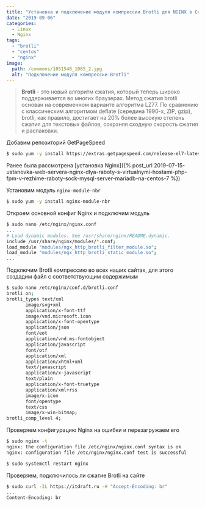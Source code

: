 ```yaml
---
title: "Установка и подключение модуля компрессии Brotli для NGINX в Centos 7"
date: "2019-09-06"
categories: 
  - Linux
  - Nginx
tags: 
  - "brotli"
  - "centos"
  - "nginx"
image:
  path: /commons/1051548_1085_2.jpg
  alt: "Подключение модуля компрессии Brotli"
---
```


> **Brotli** - это новый алгоритм сжатия, который теперь широко поддерживается во многих браузерах. Метод сжатия brotli основан на современном варианте алгоритма LZ77. 
> По сравнению с классическим алгоритмом deflate (середина 1990-х, ZIP, gzip), brotli, как правило, достигает на 20% более высокую степень сжатия для текстовых файлов, сохраняя сходную скорость сжатия и распаковки.

Добавим репозиторий GetPageSpeed

```sh
$ sudo yum -y install https://extras.getpagespeed.com/release-el7-latest.rpm
```

Ранее была рассмотрена [установка Nginx]({% post_url 2019-07-15-ustanovka-web-servera-nginx-dlya-raboty-s-virtualnymi-hostami-php-fpm-v-rezhime-raboty-sock-mysql-server-mariadb-na-centos-7 %})

Установим модуль `nginx-module-nbr`

```sh
$ sudo yum -y install nginx-module-nbr
```

Откроем основной конфиг Nginx и подключим модуль

```sh
$ sudo nano /etc/nginx/nginx.conf
...
# Load dynamic modules. See /usr/share/nginx/README.dynamic.
include /usr/share/nginx/modules/*.conf;
load_module "modules/ngx_http_brotli_filter_module.so";
load_module "modules/ngx_http_brotli_static_module.so";
...
```

Подключим Brotli компрессию во всех наших сайтах, для этого создадим файл с соответствующим содержимым

```sh
$ sudo nano /etc/nginx/conf.d/brotli.conf
brotli on;
brotli_types text/xml
       image/svg+xml
       application/x-font-ttf
       image/vnd.microsoft.icon
       application/x-font-opentype
       application/json
       font/eot
       application/vnd.ms-fontobject
       application/javascript
       font/otf
       application/xml
       application/xhtml+xml
       text/javascript
       application/x-javascript
       text/plain
       application/x-font-truetype
       application/xml+rss
       image/x-icon
       font/opentype
       text/css
       image/x-win-bitmap;
brotli_comp_level 4;
```

Проверяем конфигурацию Nginx на ошибки и перезагружаем его

```sh
$ sudo nginx -t
nginx: the configuration file /etc/nginx/nginx.conf syntax is ok
nginx: configuration file /etc/nginx/nginx.conf test is successful

$ sudo systemctl restart nginx
```

Проверяем, подключилось ли сжатие Brotli на сайте

```sh
$ sudo curl -IL https://itdraft.ru -H "Accept-Encoding: br"
...
Content-Encoding: br
```